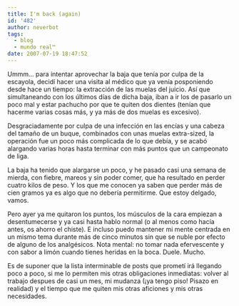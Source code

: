 ```yaml
---
title: I'm back (again)
id: '482'
author: neverbot
tags:
  - blog
  - mundo real™
date: 2007-07-19 18:47:52
---
```


Ummm... para intentar aprovechar la baja que tenía por culpa de la escayola, decidí hacer una visita al médico que ya venía posponiendo desde hace un tiempo: la extracción de las muelas del juicio. Así que simultaneando con los últimos días de dicha baja, iban a ir los de pasarlo un poco mal y estar pachucho por que te quiten dos dientes (tenían que hacerme varias cosas más, y ya más de dos muelas es excesivo).

Desgraciadamente por culpa de una infección en las encías y una cabeza del tamaño de un buque, combinados con unas muelas extra-sized, la operación fue un poco más complicada de lo que debía, y se acabó alargando varias horas hasta terminar con más puntos que un campeonato de liga.

La baja ha tenido que alargarse un poco, y he pasado casi una semana de mierda, con fiebre, mareos y sin poder comer, que ha resultado en perder cuatro kilos de peso. Y los que me conocen ya saben que perder más de cien gramos ya es algo que no debería permitirme. Que estoy delgado, vamos.

Pero ayer ya me quitaron los puntos, los músculos de la cara empiezan a desentumecerse y ya casi hasta hablo normal (o al menos como hacía antes, os ahorro el chiste). E incluso puedo mantener mi mente centrada en un mismo tema durante más de cinco minutos sin que se nuble por efecto de alguno de los analgésicos. Nota mental: no tomar nada efervescente y con sabor a limón cuando tienes heridas en la boca. Duele. Mucho.

Es de suponer que la lista interminable de posts que prometí irá llegando poco a poco, si me lo permiten mis otras obligaciones inmediatas: volver al trabajo despues de casi un mes, mi mudanza (¡ya tengo piso! Pisazo en realidad) y el tiempo que me quiten mis otras aficiones y mis otras necesidades.